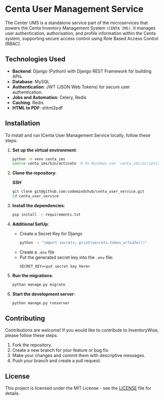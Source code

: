 # Centa User Management Service

The Center UMS is a standalone service part of the microservices that powers the Centa Inventory Management System `(CENTA IMS)`. It manages user authentication, authorisation, and profile information within the Centa system, supporting secure access control using Role Based Access Control (RBAC).


## Technologies Used

- **Backend**: Django (Python) with Django REST Framework for building APIs.
- **Database**: MySQL
- **Authentication**: JWT (JSON Web Tokens) for secure user authentication.
- **Jobs and Automation**: Celery, Redis
- **Caching**: Redis
- **HTML to PDF**: xhtml2pdf


## Installation

To install and run ICenta User Management Service locally, follow these steps:

1. **Set up the virtual environment**:

   ```bash
   python -m venv centa_ims
   source centa_ims/bin/activate  # On Windows use `centa_ims\Scripts\activate`
   ```

2. **Clone the repository**:

	***SSH***
   ```bash
   git clone git@github.com:codemindshub/centa_user_service.git
   cd centa_user_service
   ```

3. **Install the dependencies**:

   ```bash
   pip install -r requirements.txt
   ```

4. **Additional SetUp**:
	- Create a Secret Key for Django
	   ```bash
	   python -c "import secrets; print(secrets.token_urlsafe())"
	   ```
	- Create a `.env` file
	- Put the generated secret key into the `.env` file:
		```text
		SECRET_KEY=<put secret key here>
		```

5. **Run the migrations**:

   ```bash
   python manage.py migrate
   ```

6. **Start the development server**:

   ```bash
   python manage.py runserver
   ```

## Contributing

Contributions are welcome! If you would like to contribute to InventoryWise, please follow these steps:

1. Fork the repository.
2. Create a new branch for your feature or bug fix.
3. Make your changes and commit them with descriptive messages.
4. Push your branch and create a pull request.

## License

This project is licensed under the MIT License - see the [LICENSE](LICENSE) file for details.
